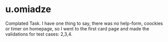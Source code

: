 # u.omiadze

Complated Task.
I have one thing to say, there was no help-form, coockies or timer on homepage, so I went to the first card page and made the validations for test cases: 2,3,4.
